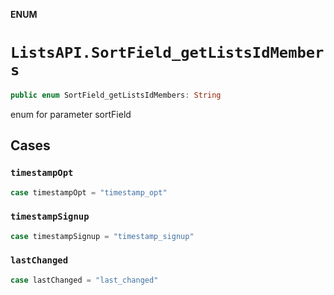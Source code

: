 **ENUM**

# `ListsAPI.SortField_getListsIdMembers`

```swift
public enum SortField_getListsIdMembers: String
```

enum for parameter sortField

## Cases
### `timestampOpt`

```swift
case timestampOpt = "timestamp_opt"
```

### `timestampSignup`

```swift
case timestampSignup = "timestamp_signup"
```

### `lastChanged`

```swift
case lastChanged = "last_changed"
```
